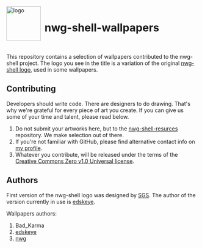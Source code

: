 <img src="https://github.com/nwg-piotr/nwg-shell-wallpapers/assets/20579136/d412727a-b892-4f84-857d-bbda6a3eb621" width="90" style="margin-right:10px" align=left alt="logo">
<H1>nwg-shell-wallpapers</H1><br>

This repository contains a selection of wallpapers contributed to the nwg-shell project. The logo you see in the title 
is a variation of the original [nwg-shell logo](https://github.com/nwg-piotr/nwg-shell-resources/blob/master/resources/logo.svg), used in some wallpapers.

## Contributing

Developers should write code. There are designers to do drawing. That's why we're grateful for every piece of art you 
create. If you can give us some of your time and talent, please read below.

1. Do not submit your artworks here, but to the [nwg-shell-resurces](https://github.com/nwg-piotr/nwg-shell-resources/tree/master/wallpapers) 
repository. We make selection out of there.
2. If you're not familiar with GitHub, please find alternative contact info on [my profile](https://github.com/nwg-piotr).
3. Whatever you contribute, will be released under the terms of the [Creative Commons Zero v1.0 Universal license](https://github.com/nwg-piotr/nwg-shell-wallpapers/blob/main/LICENSE).

## Authors

First version of the nwg-shell logo was designed by [SGS](https://github.com/sgse). The author of the version 
currently in use is [edskeye](https://github.com/edskeye). 

Wallpapers authors:

1. Bad_Karma
2. [edskeye](https://github.com/edskeye)
3. [nwg](https://github.com/nwg-piotr)
